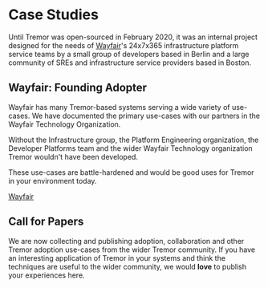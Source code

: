 # Case Studies

Until Tremor was open-sourced in February 2020, it was an internal project
designed for the needs of [Wayfair](https://www.wayfair.com/)'s 24x7x365 infrastructure platform service
teams by a small group of developers based in Berlin and a large community of
SREs and infrastructure service providers based in Boston.

## Wayfair: Founding Adopter

Wayfair has many Tremor-based systems serving a wide variety of use-cases. We
have documented the primary use-cases with our partners in the Wayfair Technology
Organization.

Without the Infrastructure group, the Platform Engineering organization, the
Developer Platforms team and the wider Wayfair Technology organization Tremor
wouldn't have been developed.

These use-cases are battle-hardened and would be good uses for Tremor
in your environment today.

[Wayfair](https://www.tremor.rs/blog/2021/11/01/wayfair-case-studies/)

## Call for Papers

We are now collecting and publishing adoption, collaboration and other Tremor
adoption use-cases from the wider Tremor community. If you have an interesting
application of Tremor in your systems and think the techniques are useful
to the wider community, we would **love** to publish your experiences here.

